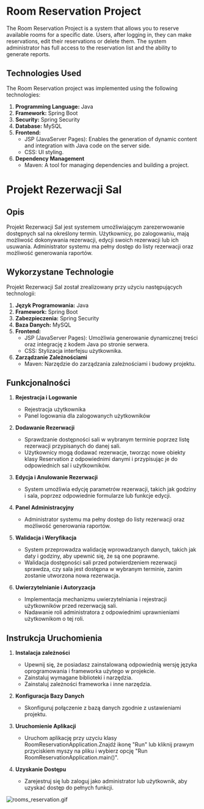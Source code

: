 # Room Reservation Project
The Room Reservation Project is a system that allows you to reserve available rooms for a specific date. Users,
after logging in, they can make reservations, edit their reservations or delete them.
The system administrator has full access to the reservation list and the ability to generate reports.

## Technologies Used

The Room Reservation project was implemented using the following technologies:

1. **Programming Language:** Java
2. **Framework:** Spring Boot
3. **Security:** Spring Security
4. **Database:** MySQL
5. **Frontend:**
   - JSP (JavaServer Pages): Enables the generation of dynamic content and integration with Java code on the server side.
   - CSS: UI styling.
6. **Dependency Management**
   - Maven: A tool for managing dependencies and building a project.


# Projekt Rezerwacji Sal


## Opis

Projekt Rezerwacji Sal jest systemem umożliwiającym zarezerwowanie dostępnych sal na określony termin. Użytkownicy, 
po zalogowaniu, mają możliwość dokonywania rezerwacji, edycji swoich rezerwacji lub ich usuwania. 
Administrator systemu ma pełny dostęp do listy rezerwacji oraz możliwość generowania raportów.

## Wykorzystane Technologie

Projekt Rezerwacji Sal został zrealizowany przy użyciu następujących technologii:

1. **Język Programowania:** Java
2. **Framework:** Spring Boot
3. **Zabezpieczenia:** Spring Security
4. **Baza Danych:** MySQL
5. **Frontend:** 
   -    JSP (JavaServer Pages): Umożliwia generowanie dynamicznej treści oraz integrację z kodem Java po stronie serwera.
   -  CSS: Stylizacja interfejsu użytkownika.
6. **Zarządzanie Zależnościami**
   - Maven: Narzędzie do zarządzania zależnościami i budowy projektu.




## Funkcjonalności

1. **Rejestracja i Logowanie**
    - Rejestracja użytkownika
    - Panel logowania dla zalogowanych użytkowników

3. **Dodawanie Rezerwacji**
    - Sprawdzanie dostępności sali w wybranym terminie poprzez listę rezerwacji przypisanych do danej sali.
    - Użytkownicy mogą dodawać rezerwacje, tworząc nowe obiekty klasy Reservation z odpowiednimi danymi i przypisując je do odpowiednich sal i użytkowników.
    

4. **Edycja i Anulowanie Rezerwacji**
    - System umożliwia edycję parametrów rezerwacji, takich jak godziny i sala, poprzez odpowiednie formularze lub funkcje edycji.

5. **Panel Administracyjny**
    - Administrator systemu ma pełny dostęp do listy rezerwacji oraz możliwość generowania raportów.

6. **Walidacja i Weryfikacja**
    - System przeprowadza walidację wprowadzanych danych, takich jak daty i godziny, aby upewnić się, że są one poprawne.
    - Walidacja dostępności sali przed potwierdzeniem rezerwacji sprawdza, czy sala jest dostępna w wybranym terminie, zanim zostanie utworzona nowa rezerwacja.

7. **Uwierzytelnianie i Autoryzacja**
    - Implementacja mechanizmu uwierzytelniania i rejestracji użytkowników przed rezerwacją sali.
    - Nadawanie roli administratora z odpowiednimi uprawnieniami użytkownikom o tej roli.

## Instrukcja Uruchomienia

1. **Instalacja zależności**
   - Upewnij się, że posiadasz zainstalowaną odpowiednią wersję języka oprogramowania i frameworka użytego w projekcie.
   - Zainstaluj wymagane biblioteki i narzędzia.
   - Zainstaluj zależności frameworka i inne narzędzia.

2. **Konfiguracja Bazy Danych**
    - Skonfiguruj połączenie z bazą danych zgodnie z ustawieniami projektu.

3. **Uruchomienie Aplikacji**
   - Uruchom aplikację przy uzyciu klasy RoomReservationApplication.Znajdź ikonę "Run" lub kliknij prawym przyciskiem
     myszy na pliku i wybierz opcję "Run RoomReservationApplication.main()".

4. **Uzyskanie Dostępu**
    - Zarejestruj się lub zaloguj jako administrator lub użytkownik, aby uzyskać dostęp do pełnych funkcji.

![rooms_reservation.gif](..%2F..%2F..%2F..%2F..%2F..%2F..%2F..%2F..%2FDownloads%2Frooms_reservation.gif)
